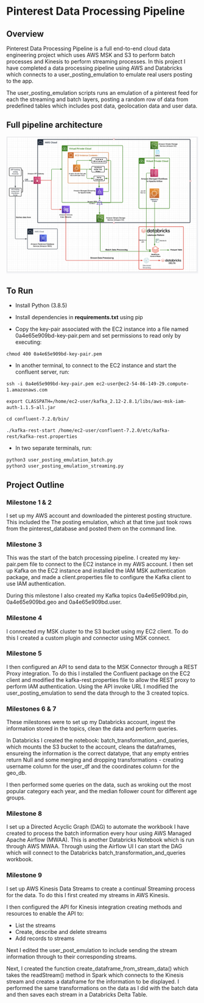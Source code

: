 # Pinterest Data Processing Pipeline

## Overview

Pinterest Data Processing Pipeline is a full end-to-end cloud data engineering project which uses AWS MSK and S3 to perform batch processes and Kinesis to perform streaming processes. In this project I have completed a data processing pipeline using AWS and Databricks which connects to a user_posting_emulation to emulate real users posting to the app.

The user_posting_emulation scripts runs an emulation of a pinterest feed for each the streaming and batch layers, posting a random row of data from predefined tables which includes post data, geolocation data and user data.

## Full pipeline architecture 
![](/images/architecture.png)

## To Run
- Install Python (3.8.5)
- Install dependencies in **requirements.txt** using pip

- Copy the key-pair associated with the EC2 instance into a file named 0a4e65e909bd-key-pair.pem and set permissions to read only by executing:
```
chmod 400 0a4e65e909bd-key-pair.pem
```
- In another terminal, to connect to the EC2 instance and start the confluent server, run:
```
ssh -i 0a4e65e909bd-key-pair.pem ec2-user@ec2-54-86-149-29.compute-1.amazonaws.com
```
```
export CLASSPATH=/home/ec2-user/kafka_2.12-2.8.1/libs/aws-msk-iam-auth-1.1.5-all.jar
```
```
cd confluent-7.2.0/bin/
```
```
./kafka-rest-start /home/ec2-user/confluent-7.2.0/etc/kafka-rest/kafka-rest.properties
```

- In two separate terminals, run:
```
python3 user_posting_emulation_batch.py
python3 user_posting_emulation_streaming.py
```

## Project Outline

### Milestone 1 & 2
I set up my AWS account and downloaded the pinterest posting structure. This included the The posting emulation, which at that time just took rows from the pinterest_database and posted them on the command line. 

### Milestone 3
This was the start of the batch processing pipeline. I created my key-pair.pem file to connect to the EC2 instance in my AWS account. I then set up Kafka on the EC2 instance and installed the IAM MSK authentication package, and made a client.properties file to configure the Kafka client to use IAM authentication.

During this milestone I also created my Kafka topics 0a4e65e909bd.pin, 0a4e65e909bd.geo and 0a4e65e909bd.user.

### Milestone 4

I connected my MSK cluster to the S3 bucket using my EC2 client. To do this I created a custom plugin and connector using MSK connect.

### Milestone 5

I then configured an API to send data to the MSK Connector through a REST Proxy integration. To do this I installed the Confluent package on the EC2 client and modified the kafka-rest.properties file to allow the REST proxy to perform IAM authentication. Using the API invoke URL I modified the user_posting_emulation to send the data through to the 3 created topics. 

### Milestones 6 & 7

These milestones were to set up my Databricks account, ingest the information stored in the topics, clean the data and perform queries.

In Databricks I created the notebook: batch_transformation_and_queries, which mounts the S3 bucket to the account, cleans the dataframes, ensureing the information is the correct datatype, that any empty entries return Null and some merging and dropping transformations - creating username column for the user_df and the coordinates column for the geo_db.

I then performed some queries on the data, such as wroking out the most popular category each year, and the median follower count for different age groups. 

### Milestone 8

I set up a Directed Acyclic Graph (DAG) to automate the workbook I have created to process the batch information every hour using AWS Managed Apache Airflow (MWAA). This is another Databricks Notebook which is run through AWS MWAA. Through using the Airflow UI I can start the DAG which will connect to the Databricks batch_transformation_and_queries workbook.

### Milestone 9

I set up AWS Kinesis Data Streams to create a continual Streaming process for the data. To do this I first created my streams in AWS Kinesis. 

I then configured the API for Kinesis integration creating methods and resources to enable the API to:
- List the streams
- Create, describe and delete streams 
- Add records to streams

Next I edited the user_post_emulation to include sending the stream information through to their corresponding streams. 

Next, I created the function create_dataframe_from_stream_data() which takes the readStream() method in Spark which connects to the Kinesis stream and creates a dataframe for the information to be displayed.
I performed the same transformations on the data as I did with the batch data and then saves each stream in a Databricks Delta Table.